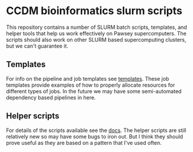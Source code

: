 # CCDM bioinformatics slurm scripts

This repository contains a number of SLURM batch scripts, templates, and helper tools that help us work effectively on Pawsey supercomputers.
The scripts should also work on other SLURM based supercomputing clusters, but we can't guarantee it.


## Templates

For info on the pipeline and job templates see [templates](./templates).
These job templates provide examples of how to properly allocate resources for different types of jobs.
In the future we may have some semi-automated dependency based pipelines in here.


## Helper scripts

For details of the scripts available see the [docs](./docs).
The helper scripts are still relatively new so may have some bugs to iron out.
But I think they should prove useful as they are based on a pattern that I've used often.
